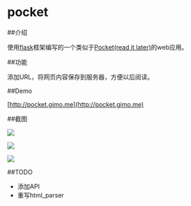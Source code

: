 pocket
======

##介绍

使用[flask](http://flask.pocoo.org/)框架编写的一个类似于[Pocket(read it later)](http://getpocket.com)的web应用。

##功能

添加URL，将网页内容保存到服务器，方便以后阅读。

##Demo

[http://pocket.gimo.me](http://pocket.gimo.me)

##截图

![](http://ww1.sinaimg.cn/large/4b31c31egw1ei6jll3v7bj20lo0gxdhw.jpg)

![](http://ww1.sinaimg.cn/large/4b31c31egw1ei6jm8o5ahj20k00zk0ut.jpg)

![](http://ww1.sinaimg.cn/large/4b31c31egw1ei6jmggeucj20k00zk0wy.jpg)

##TODO

- 添加API
- 重写html_parser
